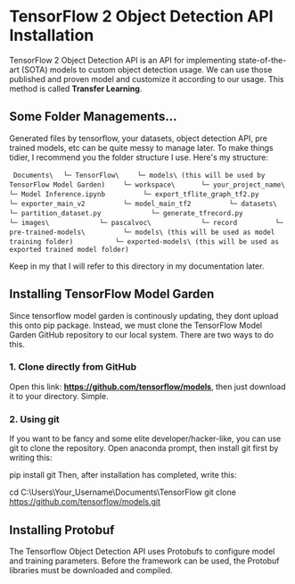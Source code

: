 # TensorFlow 2 Object Detection API Installation
TensorFlow 2 Object Detection API is an API for implementing state-of-the-art (SOTA) models to custom object detection usage. We can use those published and proven model and customize it according to our usage. This method is called **Transfer Learning**.
## Some Folder Managements...
Generated files by tensorflow, your datasets, object detection API, pre trained models, etc can be quite messy to manage later. To make things tidier, I recommend you the folder structure I use. Here's my structure:

`  Documents\  `
`  └─ TensorFlow\  `
`    └─ models\ (this will be used by TensorFlow Model Garden)  `
`    └─ workspace\  `
`      └─ your_project_name\  `
`         └─ Model Inference.ipynb  `
`         └─ export_tflite_graph_tf2.py  `
`         └─ exporter_main_v2  `
`         └─ model_main_tf2  `
`         └─ datasets\  `
`            └─ partition_dataset.py  `
`            └─ generate_tfrecord.py  `
`            └─ images\  `
`            └─ pascalvoc\  `
`            └─ record  `
`         └─ pre-trained-models\  `
`         └─ models\ (this will be used as model training folder)  `
`         └─ exported-models\ (this will be used as exported trained model folder)`
         
Keep in my that I will refer to this directory in my documentation later.
## Installing TensorFlow Model Garden
Since tensorflow model garden is continously updating, they dont upload this onto pip package. Instead, we must clone the TensorFlow Model Garden GitHub repository to our local system. There are two ways to do this.
### 1. Clone directly from GitHub
Open this link: **https://github.com/tensorflow/models**, then just download it to your directory. Simple.
### 2. Using git
If you want to be fancy and some elite developer/hacker-like, you can use git to clone the repository. Open anaconda prompt, then install git first by writing this:

  pip install git
Then, after installation has completed, write this:

  cd C:\Users\Your_Username\Documents\TensorFlow
  git clone https://github.com/tensorflow/models.git
## Installing Protobuf
The Tensorflow Object Detection API uses Protobufs to configure model and training parameters. Before the framework can be used, the Protobuf libraries must be downloaded and compiled.
